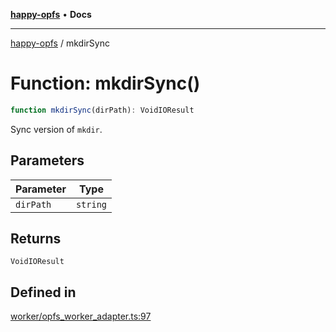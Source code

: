 [**happy-opfs**](../README.md) • **Docs**

***

[happy-opfs](../README.md) / mkdirSync

# Function: mkdirSync()

```ts
function mkdirSync(dirPath): VoidIOResult
```

Sync version of `mkdir`.

## Parameters

| Parameter | Type |
| ------ | ------ |
| `dirPath` | `string` |

## Returns

`VoidIOResult`

## Defined in

[worker/opfs\_worker\_adapter.ts:97](https://github.com/JiangJie/happy-opfs/blob/a4847fb43bf2d37df760679e172324cb91fbf2ca/src/worker/opfs_worker_adapter.ts#L97)
